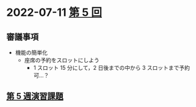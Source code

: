 # 2022-07-11 [第 5 回](http://ws.cs.kobe-u.ac.jp/~masa-n/lecture/tokuronI/week5/index.html)

## 審議事項

- 機能の簡単化
  - 座席の予約をスロットにしよう
    - 1 スロット 15 分にして，2 日後までの中から 3 スロットまで予約可...？

## [第 5 週演習課題](http://ws.cs.kobe-u.ac.jp/~masa-n/lecture/tokuronI/week5/work5.html)
